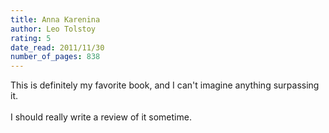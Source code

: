 ```yaml
---
title: Anna Karenina
author: Leo Tolstoy
rating: 5
date_read: 2011/11/30
number_of_pages: 838
---
```


This is definitely my favorite book, and I can't imagine anything surpassing it. <br/><br/>I should really write a review of it sometime.